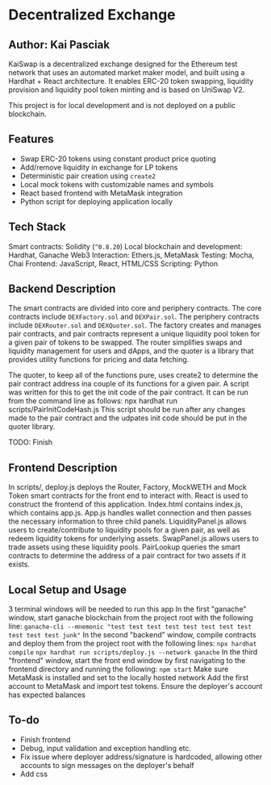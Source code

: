 # Decentralized Exchange
## Author: Kai Pasciak

KaiSwap is a decentralized exchange designed for the Ethereum test network that uses an automated market maker model, and built using
a Hardhat + React architecture. It enables ERC-20 token swapping, liquidity provision and liquidity pool token minting and is based 
on UniSwap V2. 

This project is for local development and is not deployed on a public blockchain.

## Features
- Swap ERC-20 tokens using constant product price quoting
- Add/remove liquidity in exchange for LP tokens
- Deterministic pair creation using `create2`
- Local mock tokens with customizable names and symbols
- React based frontend with MetaMask integration
- Python script for deploying application locally

## Tech Stack
Smart contracts: Solidity (`^0.8.20`)
Local blockchain and development: Hardhat, Ganache
Web3 Interaction: Ethers.js, MetaMask
Testing: Mocha, Chai
Frontend: JavaScript, React, HTML/CSS
Scripting: Python

## Backend Description
The smart contracts are divided into core and periphery contracts. The core contracts include `DEXFactory.sol` and `DEXPair.sol`. The periphery contracts include `DEXRouter.sol` and `DEXQuoter.sol`.
The factory creates and manages pair contracts, and pair contracts represent a unique liquidity pool token for a given pair of tokens to be swapped. The router simplifies swaps and liquidity management for users and dApps, and the quoter is a library that provides utility functions for pricing and data fetching.

The quoter, to keep all of the functions pure, uses create2 to determine the pair contract address ina  couple
of its functions for a given pair. A script was written for this to get the init code of the pair contract. It
can be run from the command line as follows:
npx hardhat run scripts/PairInitCodeHash.js
This script should be run after any changes made to the pair contract and the udpates init code should be put in the quoter library.


TODO: Finish

## Frontend Description
In scripts/, deploy.js deploys the Router, Factory, MockWETH and Mock Token smart contracts for the front end to interact with. 
React is used to construct the frontend of this application. Index.html contains index.js, which contains app.js.
App.js handles wallet connection and then passes the necessary information to three child panels.
LiquidityPanel.js allows users to create/contribute to liquidity pools for a given pair, as well as redeem liquidity tokens
for underlying assets. SwapPanel.js allows users to trade assets using these liquidity pools. PairLookup queries the smart 
contracts to determine the address of a pair contract for two assets if it exists.

## Local Setup and Usage
3 terminal windows will be needed to run this app
In the first "ganache" window, start ganache blockchain from the project root with the following line:
`ganache-cli --mnemonic "test test test test test test test test test test test junk"`
In the second "backend" window, compile contracts and deploy them from the project root with the following lines:
`npx hardhat compile`
`npx hardhat run scripts/deploy.js --network ganache`
In the third "frontend" window, start the front end window by first navigating to the frontend directory and running the following:
`npm start`
Make sure MetaMask is installed and set to the locally hosted network
Add the first account to MetaMask and import test tokens. Ensure the deployer's account has expected balances



## To-do
- Finish frontend
- Debug, input validation and exception handling etc.
- Fix issue where deployer address/signature is hardcoded, allowing other accounts to sign messages on the deployer's behalf
- Add css





